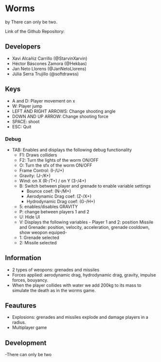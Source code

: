 # Worms
by There can only be two.

Link of the Github Repository: 

## Developers
- Xavi Alcañiz Carrillo (@StarvinXarvin)
- Héctor Báscones Zamora (@Hekbas)
- Jan Neto Llorens (@JanNetoLlorens)
- Júlia Serra Trujillo (@softdrawss)

## Keys
- A and D: Player movement on x
- W: Player jump
- LEFT AND RIGHT ARROWS: Change shooting angle
- DOWN AND UP ARROW: Change shooting force
- SPACE: shoot
- ESC: Quit

### Debug
- TAB: Enables and displays the following debug functionality
  - F1: Draws colliders
  - F2: Turn the lights of the worm ON/OFF
  - O: Turn the sfx of the worm ON/OFF
  - Frame Control: (I-/U+)
  - Gravity: (J-/K+)
  - Wind: on X (R-/T+) / on Y (3-/4+)
  - B: Switch between player and grenade to enable variable settings
    - Bounce coef: (N-/M+)
    - Aerodynamic Drag coef: (Z-/X+)
    - Hydrodynamic Drag coef: (G-/H+)
  - 5: enables/disables GRAVITY
  - P: change between players 1 and 2
  - U: Hide UI
  - V: Displays the following variables - Player 1 and 2: position Missile and Grenade: position, velocity, acceleration, grenade cooldown, show weopon equiped- 
  - 1: Grenade selected
  - 2: Missile selected
  
## Information
- 2 types of weopons: grenades and missiles
- Forces applied: aerodynamic drag, hydrodynamic drag, gravity, impulse forces, bouyancy.
- When the player collides with water we add 200kg to its mass to simulate the death as in the worms game.
  
## Feautures
- Explosions: grenades and missiles explode and damage players in a radius.
- Multiplayer game

## Development


-There can only be two

